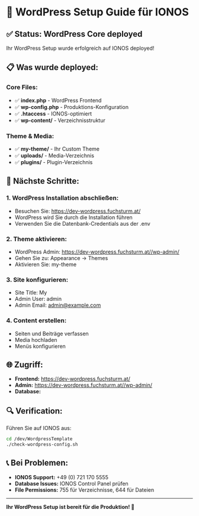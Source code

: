 # 🚀 WordPress Setup Guide für IONOS

## ✅ **Status: WordPress Core deployed**

Ihr WordPress Setup wurde erfolgreich auf IONOS deployed!

## 📋 **Was wurde deployed:**

### **Core Files:**
- ✅ **index.php** - WordPress Frontend
- ✅ **wp-config.php** - Produktions-Konfiguration
- ✅ **.htaccess** - IONOS-optimiert
- ✅ **wp-content/** - Verzeichnisstruktur

### **Theme & Media:**
- ✅ **my-theme/** - Ihr Custom Theme
- ✅ **uploads/** - Media-Verzeichnis
- ✅ **plugins/** - Plugin-Verzeichnis

## 🔧 **Nächste Schritte:**

### **1. WordPress Installation abschließen:**
- Besuchen Sie: https://dev-wordpress.fuchsturm.at/
- WordPress wird Sie durch die Installation führen
- Verwenden Sie die Datenbank-Credentials aus der .env

### **2. Theme aktivieren:**
- WordPress Admin: https://dev-wordpress.fuchsturm.at//wp-admin/
- Gehen Sie zu: Appearance → Themes
- Aktivieren Sie: my-theme

### **3. Site konfigurieren:**
- Site Title: My
- Admin User: admin
- Admin Email: admin@example.com

### **4. Content erstellen:**
- Seiten und Beiträge verfassen
- Media hochladen
- Menüs konfigurieren

## 🌐 **Zugriff:**

- **Frontend:** https://dev-wordpress.fuchsturm.at/
- **Admin:** https://dev-wordpress.fuchsturm.at//wp-admin/
- **Database:** 

## 🔍 **Verification:**

Führen Sie auf IONOS aus:
```bash
cd /dev/WordpressTemplate
./check-wordpress-config.sh
```

## 📞 **Bei Problemen:**

- **IONOS Support:** +49 (0) 721 170 5555
- **Database Issues:** IONOS Control Panel prüfen
- **File Permissions:** 755 für Verzeichnisse, 644 für Dateien

---

**Ihr WordPress Setup ist bereit für die Produktion! 🎉**
